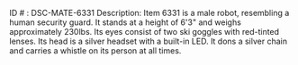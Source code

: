 ID # : DSC-MATE-6331
Description: Item 6331 is a male robot, resembling a human security guard. It stands at a height of 6'3" and weighs approximately 230lbs. Its eyes consist of two ski goggles with red-tinted lenses. Its head is a silver headset with a built-in LED. It dons a silver chain and carries a whistle on its person at all times.